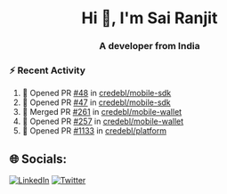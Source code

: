 <h1 align="center">Hi 👋, I'm Sai Ranjit</h1>
<h3 align="center">A developer from India</h3>

### :zap: Recent Activity

<!--START_SECTION:activity-->
1. 💪 Opened PR [#48](https://github.com/credebl/mobile-sdk/pull/48) in [credebl/mobile-sdk](https://github.com/credebl/mobile-sdk)
2. 💪 Opened PR [#47](https://github.com/credebl/mobile-sdk/pull/47) in [credebl/mobile-sdk](https://github.com/credebl/mobile-sdk)
3. 🎉 Merged PR [#261](https://github.com/credebl/mobile-wallet/pull/261) in [credebl/mobile-wallet](https://github.com/credebl/mobile-wallet)
4. 💪 Opened PR [#257](https://github.com/credebl/mobile-wallet/pull/257) in [credebl/mobile-wallet](https://github.com/credebl/mobile-wallet)
5. 💪 Opened PR [#1133](https://github.com/credebl/platform/pull/1133) in [credebl/platform](https://github.com/credebl/platform)
<!--END_SECTION:activity-->

## 🌐 Socials:
[![LinkedIn](https://img.shields.io/badge/LinkedIn-%230077B5.svg?logo=linkedin&logoColor=white)](https://linkedin.com/in/sairanjit) [![Twitter](https://img.shields.io/badge/Twitter-%231DA1F2.svg?logo=Twitter&logoColor=white)](https://twitter.com/sairanjit_) 
